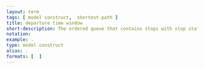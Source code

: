 ```yaml
---
layout: term
tags: [ model construct,  shortest-path ]
title: departure time window
short-description: The ordered queue that contains stops with stop states that need to have their costs updated in order to find the shortest path.  Stops are processed in order of cost, with least cost stops processed first.
notation:
example: .
type: model construct
alias: .
formats: [  ]
---
```

